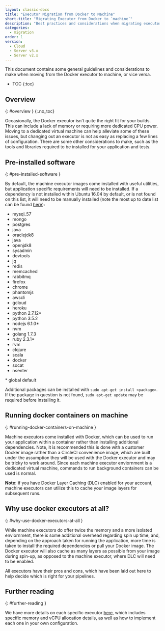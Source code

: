 ```yaml
---
layout: classic-docs
title: "Executor Migration from Docker to Machine"
short-title: "Migrating Executor from Docker to `machine`"
description: "Best practices and considerations when migrating executor"
categories:
  - migration
order: 1
version:
  - Cloud
  - Server v3.x
  - Server v2.x
---
```


This document contains some general guidelines and considerations to make when moving from the Docker executor to machine, or vice versa.

* TOC
{:toc}

## Overview
{: #overview }
{:.no_toc}

Occasionally, the Docker executor isn't quite the right fit for your builds. This can include a lack of memory or requiring more dedicated CPU power. Moving to a dedicated virtual machine can help alleviate some of these issues, but changing out an executor is not as easy as replacing a few lines of configuration. There are some other considerations to make, such as the tools and libraries required to be installed for your application and tests.

## Pre-installed software
{: #pre-installed-software }

By default, the machine executor images come installed with useful utilities, but application specific requirements will need to be installed. If a dependency is not installed within Ubuntu 16.04 by default, or is not found on this list, it will need to be manually installed (note the most up to date list can be found [here](https://raw.githubusercontent.com/circleci/image-builder/picard-vm-image/provision.sh)):

-   mysql\_57
-   mongo
-   postgres
-   java
-   oraclejdk8
-   java
-   openjdk8
-   sysadmin
-   devtools
-   jq
-   redis
-   memcached
-   rabbitmq
-   firefox
-   chrome
-   phantomjs
-   awscli
-   gcloud
-   heroku
-   python 2.7.12\*
-   python 3.5.2
-   nodejs 6.1.0\*
-   nvm
-   golang 1.7.3
-   ruby 2.3.1\*
-   rvm
-   clojure
-   scala
-   docker
-   socat
-   nsenter

\* global default

Additional packages can be installed with `sudo apt-get install <package>`. If the package in question is not found, `sudo apt-get update` may be required before installing it.

## Running docker containers on machine
{: #running-docker-containers-on-machine }

Machine executors come installed with Docker, which can be used to run your application within a container rather than installing additional dependencies. Note, it is recommended this is done with a customer Docker image rather than a CircleCI convenience image, which are built under the assumption they will be used with the Docker executor and may be tricky to work around. Since each machine executor enviornment is a dedicated virtual machine, commands to run background containers can be used is normal.

**Note:** if you have Docker Layer Caching (DLC) enabled for your account, machine executors can utilize this to cache your image layers for subsequent runs.

## Why use docker executors at all?
{: #why-use-docker-executors-at-all }

While machine executors do offer twice the memory and a more isolated enviornment, there is some additional overhead regarding spin up time, and, depending on the approach taken for running the application, more time is taken to install the required dependencies or pull your Docker image. The Docker executor will also cache as many layers as possible from your image during spin-up, as opposed to the machine executor, where DLC will need to be enabled.

All executors have their pros and cons, which have been laid out here to help decide which is right for your pipelines.

## Further reading
{: #further-reading }

We have more details on each specific executor [here](https://circleci.com/docs/2.0/executor-types/), which includes specific memory and vCPU allocation details, as well as how to implement each one in your own configuration.
